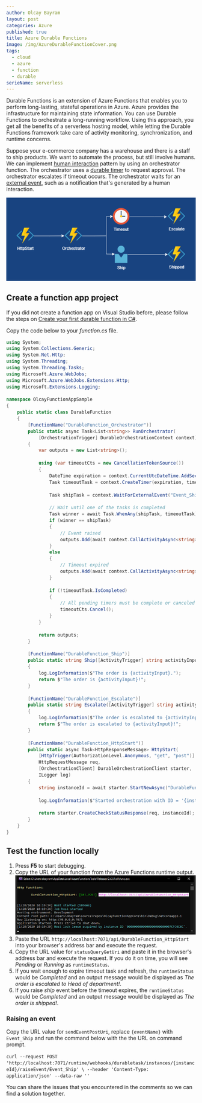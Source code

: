 ```yaml
---
author: Olcay Bayram
layout: post
categories: Azure
published: true
title: Azure Durable Functions
image: /img/AzureDurableFunctionCover.png
tags:
  - cloud
  - azure
  - function
  - durable
serieName: serverless
---
```


Durable Functions is an extension of Azure Functions that enables you to perform long-lasting, stateful operations in Azure. Azure provides the infrastructure for maintaining state information. You can use Durable Functions to orchestrate a long-running workflow. Using this approach, you get all the benefits of a serverless hosting model, while letting the Durable Functions framework take care of activity monitoring, synchronization, and runtime concerns.

Suppose your e-commerce company has a warehouse and there is a staff to ship products. We want to automate the process, but still involve humans. We can implement [human interaction](https://docs.microsoft.com/en-us/azure/azure-functions/durable/durable-functions-phone-verification) pattern by using an orchestrator function. The orchestrator uses a [durable timer](https://docs.microsoft.com/en-us/azure/azure-functions/durable/durable-functions-timers?tabs=csharp) to request approval. The orchestrator escalates if timeout occurs. The orchestrator waits for an [external event](https://docs.microsoft.com/en-us/azure/azure-functions/durable/durable-functions-external-events?tabs=csharp), such as a notification that's generated by a human interaction.

![Azure Durable Functions Diagram](/img/AzureFunctionsDurableDiagram.png)

<!--more-->

## Create a function app project

If you did not create a function app on Visual Studio before, please follow the steps on [Create your first durable function in C#](https://docs.microsoft.com/en-us/azure/azure-functions/durable/durable-functions-create-first-csharp).

Copy the code below to your _function.cs_ file.

```csharp
using System;
using System.Collections.Generic;
using System.Net.Http;
using System.Threading;
using System.Threading.Tasks;
using Microsoft.Azure.WebJobs;
using Microsoft.Azure.WebJobs.Extensions.Http;
using Microsoft.Extensions.Logging;

namespace OlcayFunctionAppSample
{
    public static class DurableFunction
    {
        [FunctionName("DurableFunction_Orchestrator")]
        public static async Task<List<string>> RunOrchestrator(
            [OrchestrationTrigger] DurableOrchestrationContext context)
        {
            var outputs = new List<string>();

            using (var timeoutCts = new CancellationTokenSource())
            {
                DateTime expiration = context.CurrentUtcDateTime.AddSeconds(20);
                Task timeoutTask = context.CreateTimer(expiration, timeoutCts.Token);

                Task shipTask = context.WaitForExternalEvent("Event_Ship");

                // Wait until one of the tasks is completed
                Task winner = await Task.WhenAny(shipTask, timeoutTask);
                if (winner == shipTask)
                {
                    // Event raised
                    outputs.Add(await context.CallActivityAsync<string>("DurableFunction_Ship", "shipped"));
                }
                else
                {
                    // Timeout expired
                    outputs.Add(await context.CallActivityAsync<string>("DurableFunction_Escalate", "Head of department"));
                }

                if (!timeoutTask.IsCompleted)
                {
                    // All pending timers must be complete or canceled before the function exits.
                    timeoutCts.Cancel();
                }
            }

            return outputs;
        }

        [FunctionName("DurableFunction_Ship")]
        public static string Ship([ActivityTrigger] string activityInput, ILogger log)
        {
            log.LogInformation($"The order is {activityInput}.");
            return $"The order is {activityInput}!";
        }

        [FunctionName("DurableFunction_Escalate")]
        public static string Escalate([ActivityTrigger] string activityInput, ILogger log)
        {
            log.LogInformation($"The order is escalated to {activityInput}.");
            return $"The order is escalated to {activityInput}!";
        }

        [FunctionName("DurableFunction_HttpStart")]
        public static async Task<HttpResponseMessage> HttpStart(
            [HttpTrigger(AuthorizationLevel.Anonymous, "get", "post")]
            HttpRequestMessage req,
            [OrchestrationClient] DurableOrchestrationClient starter,
            ILogger log)
        {
            string instanceId = await starter.StartNewAsync("DurableFunction_Orchestrator", null);

            log.LogInformation($"Started orchestration with ID = '{instanceId}'.");

            return starter.CreateCheckStatusResponse(req, instanceId);
        }
    }
}
```

## Test the function locally

1. Press __F5__ to start debugging.
1. Copy the URL of your function from the Azure Functions runtime output.
    ![Azure Functions Debugging](/img/AzureFunctionsDebugging.png)
1. Paste the URL `http://localhost:7071/api/DurableFunction_HttpStart` into your browser's address bar and execute the request.
1. Copy the URL value for `statusQueryGetUri` and paste it in the browser's address bar and execute the request. If you do it on time, you will see _Pending_ or _Running_ as `runtimeStatus`.
1. If you wait enough to expire timeout task and refresh, the `runtimeStatus` would be _Completed_ and an output message would be displayed as _The order is escalated to Head of department!_.
1. If you raise _ship_ event before the timeout expires, the `runtimeStatus` would be _Completed_ and an output message would be displayed as _The order is shipped!_.

### Raising an event
Copy the URL value for `sendEventPostUri`, replace `{eventName}` with `Event_Ship` and run the command below with the the URL on command prompt.

`curl --request POST 'http://localhost:7071/runtime/webhooks/durabletask/instances/{instanceId}/raiseEvent/Event_Ship' \
--header 'Content-Type: application/json' --data-raw ''`

You can share the issues that you encountered in the comments so we can find a solution together.
